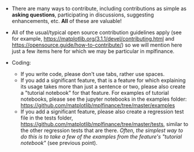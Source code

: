 - There are many ways to contribute, including contributions as simple as **asking questions**, participating in discussions, suggesting enhancements, etc.  **All** of these are valuable!

- All of the usual/typical open source contribution guidelines apply (see for example, https://matplotlib.org/3.1.1/devel/contributing.html and https://opensource.guide/how-to-contribute/) 
so we will mention here just a few items here for which we may be particular in mplfinance.

- Coding:
  - If you write code, please don't use tabs, rather use spaces.
  - If you add a significant feature, that is a feature for which explaining its usage takes more than just a sentence or two, please also create a "tutorial notebook" for that feature.  For examples of tutorial notebooks, please see the jupyter notebooks in the examples folder: https://github.com/matplotlib/mplfinance/tree/master/examples
  - If you add a significant feature, please also create a regression test file in the tests folder, https://github.com/matplotlib/mplfinance/tree/master/tests, similar to the other regression tests that are there.  *Often, the simplest way to do this is to take a few of the examples from the feature's "tutorial notebook"* (see previous point).
